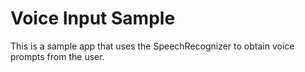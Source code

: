 # Voice Input Sample

This is a sample app that uses the SpeechRecognizer to obtain voice prompts from the user.
